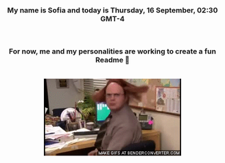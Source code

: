 


<div align="center">
<h3 >My name is Sofia and today is Thursday, 16 September, 02:30 GMT-4</h3><br>
<h3 >For now, me and my personalities are working to create a fun Readme 👋
</h3><br>
<img src='img/dwight.gif' alt='working...'/>
</div>

